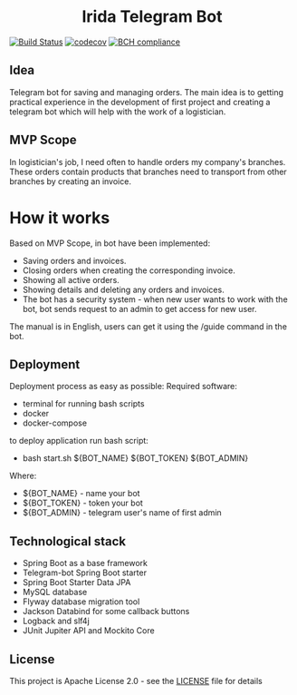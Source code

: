 <h1 style="text-align: center;">Irida Telegram Bot</h1>

[![Build Status](https://app.travis-ci.com/ShafranEugene/test-Irida-Travis.svg?token=ZDs73qE4zkUi15p39FoZ&branch=main)](https://app.travis-ci.com/ShafranEugene/test-Irida-Travis)
[![codecov](https://codecov.io/gh/ShafranEugene/irida-telegrambot/branch/main/graph/badge.svg?token=W99DJQY3LG)](https://codecov.io/gh/ShafranEugene/irida-telegrambot)
[![BCH compliance](https://bettercodehub.com/edge/badge/ShafranEugene/irida-telegrambot?branch=main)](https://bettercodehub.com/)

## Idea
Telegram bot for saving and managing orders.
The main idea is to getting practical experience in the development of first project and creating a telegram bot which will help with the work of a logistician.

## MVP Scope
In logistician's job, I need often to handle orders my company's branches. These orders contain products that branches need to transport from other branches by creating an invoice. 

# How it works
Based on MVP Scope, in bot have been implemented:
- Saving orders and invoices.
- Closing orders when creating the corresponding invoice.
- Showing all active orders.
- Showing details and deleting any orders and invoices.
- The bot has a security system - when new user wants to work with the bot, bot sends request to an admin to get access for new user.

The manual is in English, users can get it using the /guide command in the bot.

## Deployment
Deployment process as easy as possible:
Required software:
- terminal for running bash scripts
- docker
- docker-compose

to deploy application run bash script:

- bash start.sh ${BOT_NAME} ${BOT_TOKEN} ${BOT_ADMIN}

Where:
- ${BOT_NAME} - name your bot
- ${BOT_TOKEN} - token your bot
- ${BOT_ADMIN} - telegram user's name of first admin

## Technological stack
- Spring Boot as a base framework
- Telegram-bot Spring Boot starter
- Spring Boot Starter Data JPA
- MySQL database
- Flyway database migration tool
- Jackson Databind for some callback buttons
- Logback and slf4j
- JUnit Jupiter API and Mockito Core

## License
This project is Apache License 2.0 - see the [LICENSE](LICENSE) file for details
